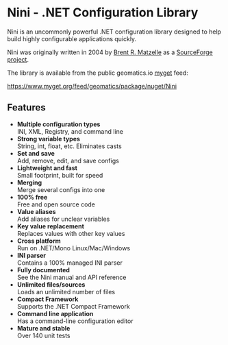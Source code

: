 # Nini - .NET Configuration Library

Nini is an uncommonly powerful .NET configuration library designed to help build highly configurable applications quickly.

Nini was originally written in 2004 by [Brent R. Matzelle](https://sourceforge.net/u/bmatzelle/profile/) as a [SourceForge project](https://sourceforge.net/projects/nini/).

The library is available from the public geomatics.io [myget](http://www.myget.org) feed:

https://www.myget.org/feed/geomatics/package/nuget/Nini

## Features

- **Multiple configuration types**  
INI, XML, Registry, and command line
- **Strong variable types**  
String, int, float, etc. Eliminates casts
- **Set and save**  
Add, remove, edit, and save configs
- **Lightweight and fast**  
Small footprint, built for speed
- **Merging**  
Merge several configs into one
- **100% free**  
Free and open source code
- **Value aliases**  
Add aliases for unclear variables
- **Key value replacement**  
Replaces values with other key values
- **Cross platform**  
Run on .NET/Mono Linux/Mac/Windows
- **INI parser**  
Contains a 100% managed INI parser
- **Fully documented**  
See the Nini manual and API reference
- **Unlimited files/sources**  
Loads an unlimited number of files
- **Compact Framework**  
Supports the .NET Compact Framework
- **Command line application**  
Has a command-line configuration editor
- **Mature and stable**  
Over 140 unit tests
